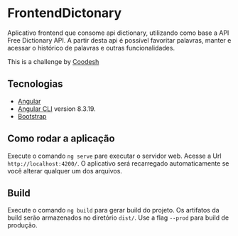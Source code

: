 # FrontendDictonary

Aplicativo frontend que consome api dictionary, utilizando como base a API Free Dictionary API. A partir desta api é possível favoritar palavras, manter e acessar o histórico de palavras e outras funcionalidades.

This is a challenge by [Coodesh ](https://coodesh.com/)

## Tecnologias
- [ Angular ](https://angular.io/)
- [ Angular CLI](https://github.com/angular/angular-cli) version 8.3.19.
- [ Bootstrap ](https://spring.io/projects/spring-boot)

## Como rodar a aplicação

Execute o comando `ng serve` pare executar o servidor web. Acesse a Url `http://localhost:4200/`. O aplicativo será recarregado automaticamente se você alterar qualquer um dos arquivos.

## Build

Execute o comando `ng build` para gerar build do projeto. Os artifatos da build serão armazenados no diretório `dist/`. Use a flag `--prod` para build de produção.

